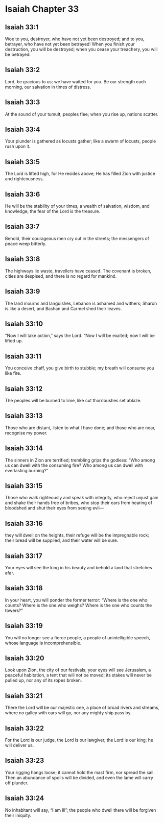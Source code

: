 # Isaiah Chapter 33

## Isaiah 33:1
Woe to you, destroyer, who have not yet been destroyed; and to you, betrayer, who have not yet been betrayed! When you finish your destruction, you will be destroyed; when you cease your treachery, you will be betrayed.

## Isaiah 33:2
Lord, be gracious to us; we have waited for you. Be our strength each morning, our salvation in times of distress.

## Isaiah 33:3
At the sound of your tumult, peoples flee; when you rise up, nations scatter.

## Isaiah 33:4
Your plunder is gathered as locusts gather; like a swarm of locusts, people rush upon it.

## Isaiah 33:5
The Lord is lifted high, for He resides above; He has filled Zion with justice and righteousness.

## Isaiah 33:6
He will be the stability of your times, a wealth of salvation, wisdom, and knowledge; the fear of the Lord is the treasure.

## Isaiah 33:7
Behold, their courageous men cry out in the streets; the messengers of peace weep bitterly.

## Isaiah 33:8
The highways lie waste, travellers have ceased. The covenant is broken, cities are despised, and there is no regard for mankind.

## Isaiah 33:9
The land mourns and languishes, Lebanon is ashamed and withers; Sharon is like a desert, and Bashan and Carmel shed their leaves.

## Isaiah 33:10
“Now I will take action,” says the Lord. “Now I will be exalted; now I will be lifted up.

## Isaiah 33:11
You conceive chaff, you give birth to stubble; my breath will consume you like fire.

## Isaiah 33:12
The peoples will be burned to lime, like cut thornbushes set ablaze.

## Isaiah 33:13
Those who are distant, listen to what I have done; and those who are near, recognise my power.

## Isaiah 33:14
The sinners in Zion are terrified; trembling grips the godless: “Who among us can dwell with the consuming fire? Who among us can dwell with everlasting burning?”

## Isaiah 33:15
Those who walk righteously and speak with integrity, who reject unjust gain and shake their hands free of bribes, who stop their ears from hearing of bloodshed and shut their eyes from seeing evil—

## Isaiah 33:16
they will dwell on the heights, their refuge will be the impregnable rock; their bread will be supplied, and their water will be sure.

## Isaiah 33:17
Your eyes will see the king in his beauty and behold a land that stretches afar.

## Isaiah 33:18
In your heart, you will ponder the former terror: “Where is the one who counts? Where is the one who weighs? Where is the one who counts the towers?”

## Isaiah 33:19
You will no longer see a fierce people, a people of unintelligible speech, whose language is incomprehensible.

## Isaiah 33:20
Look upon Zion, the city of our festivals; your eyes will see Jerusalem, a peaceful habitation, a tent that will not be moved; its stakes will never be pulled up, nor any of its ropes broken.

## Isaiah 33:21
There the Lord will be our majestic one, a place of broad rivers and streams, where no galley with oars will go, nor any mighty ship pass by.

## Isaiah 33:22
For the Lord is our judge, the Lord is our lawgiver, the Lord is our king; he will deliver us.

## Isaiah 33:23
Your rigging hangs loose; it cannot hold the mast firm, nor spread the sail. Then an abundance of spoils will be divided, and even the lame will carry off plunder.

## Isaiah 33:24
No inhabitant will say, “I am ill”; the people who dwell there will be forgiven their iniquity.

